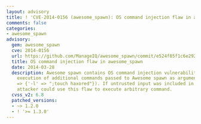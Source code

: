 ```yaml
---
layout: advisory
title: ! 'CVE-2014-0156 (awesome_spawn): OS command injection flaw in awesome_spawn'
comments: false
categories:
- awesome_spawn
advisory:
  gem: awesome_spawn
  cve: 2014-0156
  url: https://github.com/ManageIQ/awesome_spawn/commit/e524f85f1c6e292ef7d117d7818521307ac269ff
  title: OS command injection flaw in awesome_spawn
  date: 2014-03-28
  description: Awesome spawn contains OS command injection vulnerability, which allows
    execution of additional commands passed to Awesome spawn as arguments, e.g. AwesomeSpawn.run('ls',:params
    => {'-l' => ";touch haxored"}). If untrusted input was included in command arguments,
    attacker could use this flaw to execute arbitrary command.
  cvss_v2: 6.8
  patched_versions:
  - ~> 1.2.0
  - ! '>= 1.3.0'
---
```

